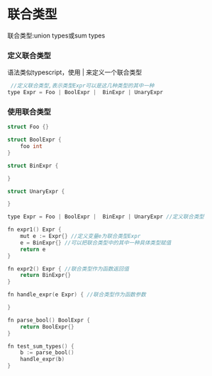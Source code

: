 # 联合类型

联合类型:union types或sum types

### 定义联合类型

语法类似typescript，使用 | 来定义一个联合类型

```c
 //定义联合类型,表示类型Expr可以是这几种类型的其中一种
type Expr = Foo | BoolExpr |  BinExpr | UnaryExpr
```



### 使用联合类型

```c
struct Foo {}

struct BoolExpr {
	foo int
}

struct BinExpr {

}

struct UnaryExpr {

}

type Expr = Foo | BoolExpr |  BinExpr | UnaryExpr //定义联合类型

fn expr1() Expr {
	mut e := Expr{} //定义变量e为联合类型Expr
	e = BinExpr{} //可以把联合类型中的其中一种具体类型赋值
	return e
}

fn expr2() Expr { //联合类型作为函数返回值
	return BinExpr{}
}

fn handle_expr(e Expr) { //联合类型作为函数参数

}

fn parse_bool() BoolExpr {
	return BoolExpr{}
}

fn test_sum_types() {
	b := parse_bool()
	handle_expr(b)
}

```

